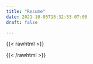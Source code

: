 ```yaml
---
title: "Resume"
date: 2021-10-05T15:32:53-07:00
draft: false

---
```


{{< rawhtml >}}
<div>
<script src="https://cdn.jsdelivr.net/npm/@accusoft/pdf-viewer@latest/bundle.js"></script>

<div id="viewer"></div>
<script>
    console.log('check me out');

    (async () => {
        const pdfViewer = await window.Accusoft.PdfViewerControl.create({
            sourceDocument: 'https://oresoftware.com/docs/Alexander_Mills.resume.2021.pdf',
            container: document.getElementById('viewer')
        });
    })();

</script>
</div>
{{< /rawhtml >}}